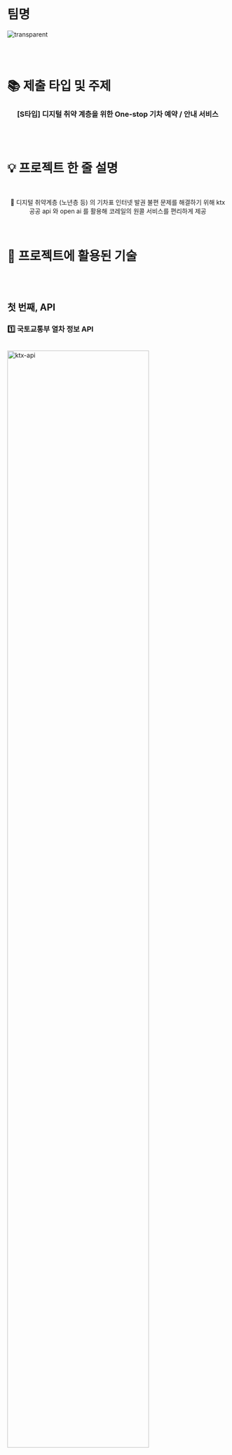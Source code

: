 # 팀명

![transparent](https://capsule-render.vercel.app/api?type=transparent&fontColor=04509f&text=QuarterGirit&height=150&fontSize=60&desc=쿼터기릿&descAlignY=75&descAlign=60)

<br>
</br>

# 📚 제출 타입 및 주제
<h3  align="center">[S타입] 디지털 취약 계층을 위한 One-stop 기차 예약 / 안내 서비스</h3>
<br>
</br>

# 💡 프로젝트 한 줄 설명
<br>
<p align="center">
🚀 디지털 취약계층 (노년층 등) 의 기차표 인터넷 발권 불편 문제를 해결하기 위해 ktx 공공 api 와 open ai 를 활용해 코레일의 원콜 서비스를 편리하게 제공
</p>
</br>


# 🔧 프로젝트에 활용된 기술
<br>
<br>
<h2>첫 번째, API</h2>
<h3>1️⃣ 국토교통부 열차 정보 API</h3>
<br>
<a href="https://ibb.co/LCqhmjL"><img src="https://i.ibb.co/mHYFkZL/ktx-api.png" alt="ktx-api" style="width:80%" border="0"></a>
</br>
<br>
<details>
<summary>상세 기술 명세서</summary>
<div markdown="1">
    
**웹 사이트 내에서 동작 방식**
1. 입력받은 출발 장소, 도착 장소에서 경유하는 역을 받음 (이거는 findroad 쪽)
2. 출발역, 도착역, 그리고 입력받은 시간을 파이썬 코드에 입력
    1. 입력받은 시간은 202311151200일 경우, 20231115 / 1200 으로 분리해서 들어감
3. DB에서 출발역, 도착역의 역 코드를 가져옴
4. 역 코드, 처리한 시간을 기반으로 공공 데이터 api에 ktx 노선만을 요청, 받아옴
    1. 받아온 데이터의 처리 형식
    
    ```python
    {
        'charge' : row.adultcharge.text,
        'departure' : row.depplacename.text,
        'deptime' : datetime.strptime(row.depplandtime.text, '%Y%m%d%H%M%S'),
        'arrival' : row.arrplacename.text,
        'arrtime' : datetime.strptime(row.arrplandtime.text, '%Y%m%d%H%M%S'),
        'trainname' : row.traingradename.text,
        'trainno' : row.trainno.text
    }
    ```
    
5. 이를 json 형태로 처리, 웹 사이트에 동적으로 테이블화 해서 나타냄  


**Python 내부 메소드 설명**
| 함수명 | 설명 |
| --- | --- |
| save_train(conn, cursor) | 열차 정보(열차 코드, 종류)를 DB에 저장 |
| save_city_code(conn, cursor) | 도시 코드를 DB에 저장 |
| save_one_station(conn, cursor, city_code, city_name) | city_code에 해당하는 도시의 모든 역을 조회, DB에 저장 |
| save_all_station(conn, cursor) | 모든 도시의 역을 DB에 저장 |
| get_ktx_car_num(conn, cursor) | ktx에 해당하는 열차 코드 배열을 반환 |
| get_schedule(dep, arr, cursor, date, time_str, train_codes) | dep: 출발역, arr: 도착역, date: YYYYMMDD, 조회를 시도하는 날짜, time_str: HHMMSS, 조회의 기준이 되는 시간, train_codes: 열차 종류 배열, dep과 arr 노선, date에 해당하는 모든 time_str 이후 train_codes 열차 조회, 시간 순 정렬 배열 반환. 배열 내부 정보는 dict로 저장 |  



**전역 변수 설정**
| 변수명 | 설명 |
| --- | --- |
| SERVICE_KEY | 공공데이터포털 API 서비스 키 |
| DB_URL | DB 접근 URL |
| PORT | DB 접근 포트 |
| DB_ID | DB 접근 ID |
| DB_PASSWORD | DB 접근 비밀번호 |
| DB_NAME | 사용하는 DB 이름 |  



</div>
</details>
<br>
<br>
<h3>2️⃣ TMAP 지오코딩 / 길찾기 API</h3>
<br>
<a href="https://ibb.co/5cN5xZ4"><img src="https://i.ibb.co/XJhzkHL/tmap-api.png" alt="tmap-api" style="width:80%" border="0"></a>
</br>
<br>
<details>
<summary>상세 기술 명세서</summary>
<div markdown="1">

### Tmap 지오코딩/길찾기 API

- 지오코딩 (REST / GET Method)
    
    request:
    
    version: api의 버전
    
    searchTypCd: 주소검색 방법(신주소/구주소)
    
    reqAdd: 출발지 또는 도착지 등의 장소명
    
    appKey: Tmap Appkey
    
    response:
    
    newLat: 위도 정보
    
    newLon: 경도 정보
    
- 길찾기
    
    request:
    
    startX: 출발지의 경도 정보
    
    startY: 출발지의 위도 정보
    
    endX: 도착지의 경도 정보
    
    endY: 도착지의 위도 정보
    
    response:
    
    totalTime: 총 소요시간
    
    totalDistance: 총 이동거리 (m)
    
    mode: 이동 수단 종류
    
    stationName: 경유하는 곳의 이름 (ex. 동대구역)

</div>
</details>
<br>
<h2>두 번째, 인공지능</h2>
<br>
<a href="https://ibb.co/3hKG4yJ"><img src="https://i.ibb.co/q16X7MZ/image.png" alt="image" style="width:80%" border="0"></a>
</br>
<br>
<br>
<details>
<summary>상세 기술 명세서</summary>
<div markdown="1">

## OpenAi

- dep: 출발역 , arr: 도착역, datetime: 출발시간
- ktx api로부터 위 변수를 전달받아 프롬프트 엔지니어링을 통해 원콜 서비스 전화 스크립트 생성 (생성형 AI)
- Model: GPT turbo 3.5
- request:
    - dep: 출발역
    - arr: 도착역
    - datetime: 출발 시간
    - model, key값, temperature값
- response:
    - message: 원콜 서비스 전화 스크립트

</div>
</details>
<br>
<h2>세 번째, 서버</h2>
<h3> <a href="https://ibb.co/rpYPd4h"><img src="https://i.ibb.co/B6bDnqJ/Microsoft-Azure.png" alt="Microsoft-Azure" border="0" style="width:20px;"></a>  Azure Static Web Apps</h3>

Azure App Service Static Web Apps is a streamlined hosting option for developers building modern full-stack JavaScript web apps on Azure. Static Web Apps is tailored for apps with static front-end and optional dynamic back-end powered by Azure Functions serverless APIs. Static Web Apps feature: 
* A single unified workflow based on GitHub actions from source code to global availability in the cloud
* Integrated serverless APIs powered by Azure Functions to extend and evolve your app 
* Authentication and Authorization with flexible role and access definitions
 
To get started, follow the [Static Web Apps quickstart](https://docs.microsoft.com/en-us/azure/static-web-apps/getting-started?WT.mc_id=staticwebapps-docs-cxa) to build and deploy your first static web app in minutes. For more info about Static Web Apps, see the [Static Web Apps documentation](https://docs.microsoft.com/en-us/azure/static-web-apps/?WT.mc_id=build2020_swa-docs-cxa) and the guided learning paths in Microsoft Learn for [creating and publishing an Angular, React, Svelte, or Vue JavaScript app and API](https://docs.microsoft.com/en-us/learn/modules/publish-app-service-static-web-app-api/?WT.mc_id=build2020_swa-frameworks-cxa) or for [creating and publishing an app with the Gatsby static site generator](https://docs.microsoft.com/en-us/learn/modules/create-deploy-static-webapp-gatsby-app-service/?WT.mc_id=build2020_swa-sitegen-cxa).
<br>
<br>
<h3>Vanilla JavaScript App</h3>

[Azure Static Web Apps](https://docs.microsoft.com/azure/static-web-apps/overview) allows you to easily build JavaScript apps in minutes. Use this repo with the [quickstart](https://docs.microsoft.com/azure/static-web-apps/getting-started?tabs=vanilla-javascript) to build and customize a new static site.

This repo is used as a starter for a _very basic_ HTML web application using no front-end frameworks.

This repo has a dev container. This means if you open it inside a [GitHub Codespace](https://github.com/features/codespaces), or using [VS Code with the remote containers extension](https://code.visualstudio.com/docs/remote/containers), it will be opened inside a container with all the dependencies already installed.

<br>
<br>

<h3>👉🏻 Overview (한 눈에 보기) </h3>
<br>
<br>
<br>
<a href="https://ibb.co/hH8bhkF"><img src="https://i.ibb.co/wC6V3Th/tech-image.png" alt="tech-image" border="0" style="width:80%"></a>
</br>
<br>
<br>
<h3>✦ 개발 환경</h3>

- Python >= 3.10
  
- Node >= v16.xx.xx

- Windows / Mac OS

  
<br/>
<h3>✦ 설치 및 실행 방법</h3>

    // Azure static web app 설치
    npm install -g @azure/static-web-apps-cli

    // node 패키지 설치
    npm shrinkwrap
    npm install

    // 파이썬 모듈 설치
    pip install -r requirements.txt

    // 실행
    swa start src --api-location api
    
<br/>
<h3>✦ 주의사항</h3>
1. DB 접근, API 키 등 실행 과정에서 필요한 주요 변수를 수정할 필요가 있음.<br/><br/>
2. Windows와 Mac에 따라 python 코드 동작이 다르게 됨.<br/>


- Windows
    
    python ./ktx_schedule/ktx_api.py {변수들}


- Mac OS

    python3 ./ktx_schedule/ktx_api.py {변수들}


위와 같이 python을 기반으로 코드 수정이 OS에 맞게 이뤄져야 함.

<br>
</br>

# 💻 시연영상

### 🔥 데모 영상입니다.

[![Video Label](http://img.youtube.com/vi/Xy4zqhwjVgE/0.jpg)](https://youtu.be/Xy4zqhwjVgE)

<br>
</br>

# 🙆‍♀️ Team Info

| 김민주 | 김영효 | 이은지 | 최희정 |
| :---: | :---: | :---: | :---: |
| <a href="https://github.com/Kimminju0831"><img src="https://avatars.githubusercontent.com/u/71652881?v=4" alt="Kimminju0831" width="100" height="100"></a> | <a href="https://github.com/kkyh12180"><img src="https://avatars.githubusercontent.com/u/80297525?v=4" alt="kkyh12180" width="100" height="100"></a> | <a href="https://github.com/leeeeunji"><img src="https://avatars.githubusercontent.com/u/72423836?v=4" alt="leeeeunji" width="100" height="100"></a> | <a href="https://github.com/hdddhdd"><img src="https://avatars.githubusercontent.com/u/71762328?v=4" alt="hdddhdd" width="100" height="100"></a> |
| 팀장 [📨](mailto:nuly08@naver.com)| 팀원 [📨](mailto:kyh12180@gmail.com) | 팀원 [📨](mailto:leeej106@knu.ac.kr) | 팀원 [📨](mailto:nuly08@naver.com) |

